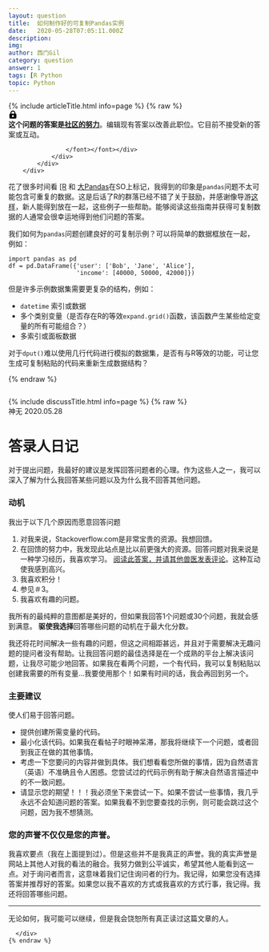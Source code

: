 ```yaml
---
layout: question
title:  如何制作好的可复制Pandas实例
date:   2020-05-28T07:05:11.000Z
description:                                                                         ...
img: 
author: 西门Gil
category: question
answer: 1
tags: [R Python
topic: Python
---
```

<div class="article-root">
  <div class="article">
    {% include articleTitle.html info=page %}
    {% raw %}
    <div class="article-content"><div>
            <aside class="s-notice s-notice__info js-post-notice mb16" role="status">
        <div class="grid fd-column fw-nowrap">
            <div class="grid fw-nowrap">
                    <div class="grid--cell mr8">
                        <svg aria-hidden="true" class="svg-icon iconLock" width="18" height="18" viewBox="0 0 18 18"><path d="M16 9a2 2 0 00-2-2V6A5 5 0 004 6v1a2 2 0 00-2 2v6c0 1.1.9 2 2 2h10a2 2 0 002-2V9zm-7 5a2 2 0 110-4 2 2 0 010 4zm3.1-7H5.9V6a3.1 3.1 0 016.2 0v1z"></path></svg>
                    </div>
                <div class="grid--cell fl1 lh-lg">
                    <div class="grid--cell fl1 lh-lg">
                        <b><font style="vertical-align: inherit;"><font style="vertical-align: inherit;">这个问题的答案是</font></font><a href="/help/privileges/edit-community-wiki"><font style="vertical-align: inherit;"><font style="vertical-align: inherit;">社区的努力</font></font></a></b><font style="vertical-align: inherit;"><font style="vertical-align: inherit;">。</font><font style="vertical-align: inherit;">编辑现有答案以改善此职位。</font><font style="vertical-align: inherit;">它目前不接受新的答案或互动。
                        
                    </font></font></div>
                </div>
            </div>
        </div>
</aside>
    </div>

<p><font style="vertical-align: inherit;"><font style="vertical-align: inherit;">花了很多时间看 </font></font><a href="/questions/tagged/r" class="post-tag" title="显示标记为“ r”的问题" rel="tag"><font style="vertical-align: inherit;"><font style="vertical-align: inherit;">[R</font></font></a><font style="vertical-align: inherit;"><font style="vertical-align: inherit;"> 和 </font></font><a href="/questions/tagged/pandas" class="post-tag" title="显示标记为“ pandas”的问题" rel="tag"><font style="vertical-align: inherit;"><font style="vertical-align: inherit;">大Pandas</font></font></a><font style="vertical-align: inherit;"><font style="vertical-align: inherit;">在SO上标记，我得到的印象是</font></font><code>pandas</code><font style="vertical-align: inherit;"><font style="vertical-align: inherit;">问题不太可能包含可重复的数据。</font><font style="vertical-align: inherit;">这是后话了R的群落已经不错了关于鼓励，并感谢像导游</font></font><a href="https://stackoverflow.com/questions/5963269/how-to-make-a-great-r-reproducible-example"><font style="vertical-align: inherit;"><font style="vertical-align: inherit;">这样</font></font></a><font style="vertical-align: inherit;"><font style="vertical-align: inherit;">，新人能得到放在一起，这些例子一些帮助。</font><font style="vertical-align: inherit;">能够阅读这些指南并获得可复制数据的人通常会很幸运地得到他们问题的答案。</font></font></p>

<p><font style="vertical-align: inherit;"><font style="vertical-align: inherit;">我们如何为</font></font><code>pandas</code><font style="vertical-align: inherit;"><font style="vertical-align: inherit;">问题</font><font style="vertical-align: inherit;">创建良好的可复制示例</font><font style="vertical-align: inherit;">？</font><font style="vertical-align: inherit;">可以将简单的数据框放在一起，例如：</font></font></p>

<pre class="lang-py prettyprint prettyprinted" style=""><code><span class="kwd">import</span><span class="pln"> pandas </span><span class="kwd">as</span><span class="pln"> pd
df </span><span class="pun">=</span><span class="pln"> pd</span><span class="pun">.</span><span class="typ">DataFrame</span><span class="pun">({</span><span class="str">'user'</span><span class="pun">:</span><span class="pln"> </span><span class="pun">[</span><span class="str">'Bob'</span><span class="pun">,</span><span class="pln"> </span><span class="str">'Jane'</span><span class="pun">,</span><span class="pln"> </span><span class="str">'Alice'</span><span class="pun">],</span><span class="pln"> 
                   </span><span class="str">'income'</span><span class="pun">:</span><span class="pln"> </span><span class="pun">[</span><span class="lit">40000</span><span class="pun">,</span><span class="pln"> </span><span class="lit">50000</span><span class="pun">,</span><span class="pln"> </span><span class="lit">42000</span><span class="pun">]})</span></code></pre>

<p><font style="vertical-align: inherit;"><font style="vertical-align: inherit;">但是许多示例数据集需要更复杂的结构，例如：</font></font></p>

<ul>
<li><code>datetime</code><font style="vertical-align: inherit;"><font style="vertical-align: inherit;"> 索引或数据</font></font></li>
<li><font style="vertical-align: inherit;"><font style="vertical-align: inherit;">多个类别变量（是否存在R的等效</font></font><code>expand.grid()</code><font style="vertical-align: inherit;"><font style="vertical-align: inherit;">函数，该函数产生某些给定变量的所有可能组合？）</font></font></li>
<li><font style="vertical-align: inherit;"><font style="vertical-align: inherit;">多索引或面板数据</font></font></li>
</ul>

<p><font style="vertical-align: inherit;"><font style="vertical-align: inherit;">对于</font></font><code>dput()</code><font style="vertical-align: inherit;"><font style="vertical-align: inherit;">难以使用</font><font style="vertical-align: inherit;">几行代码进行模拟的数据集，是否有与R等效的功能</font><font style="vertical-align: inherit;">，可让您生成可复制粘贴的代码来重新生成数据结构？</font></font></p></div>
    {% endraw %}
  </div>
  <p style="height: 0;width:0;overflow: hidden;"> 第4215篇《如何制作好的可复制Pandas实例》来自Winter(https://github.com/aiyld/aiyld.github.io)的站点</p>
  <div class="discuss-wrapper">
    {% include discussTitle.html info=page %}
    {% raw %}
    <div class="discuss-item">
        <div class="discuss-parent">
          <div class="discuss-meta">
            <span class="discuss-user">神无</span>
            <span class="discuss-time">2020.05.28</span>
          </div>
          <div class="discuss-comment"><h1><font style="vertical-align: inherit;"><font style="vertical-align: inherit;">答录人日记</font></font></h1>

<p><font style="vertical-align: inherit;"><font style="vertical-align: inherit;">对于提出问题，我最好的建议是发挥回答问题者的心理。</font><font style="vertical-align: inherit;">作为这些人之一，我可以深入了解为什么我回答某些问题以及为什么我不回答其他问题。</font></font></p>

<h3><font style="vertical-align: inherit;"><font style="vertical-align: inherit;">动机</font></font></h3>

<p><font style="vertical-align: inherit;"><font style="vertical-align: inherit;">我出于以下几个原因而愿意回答问题</font></font></p>

<ol>
<li><font style="vertical-align: inherit;"><font style="vertical-align: inherit;">对我来说，Stackoverflow.com是非常宝贵的资源。</font><font style="vertical-align: inherit;">我想回馈。</font></font></li>
<li><font style="vertical-align: inherit;"><font style="vertical-align: inherit;">在回馈的努力中，我发现此站点是比以前更强大的资源。</font><font style="vertical-align: inherit;">回答问题对我来说是一种学习经历，我喜欢学习。  </font></font><a href="https://stackoverflow.com/a/38444638/2336654"><font style="vertical-align: inherit;"><font style="vertical-align: inherit;">阅读此答案，并请其他兽医发表评论</font></font></a><font style="vertical-align: inherit;"><font style="vertical-align: inherit;">。</font><font style="vertical-align: inherit;">这种互动使我感到高兴。</font></font></li>
<li><font style="vertical-align: inherit;"><font style="vertical-align: inherit;">我喜欢积分！</font></font></li>
<li><font style="vertical-align: inherit;"><font style="vertical-align: inherit;">参见＃3。</font></font></li>
<li><font style="vertical-align: inherit;"><font style="vertical-align: inherit;">我喜欢有趣的问题。</font></font></li>
</ol>

<p><font style="vertical-align: inherit;"><font style="vertical-align: inherit;">我所有的最纯粹的意图都是美好的，但如果我回答1个问题或30个问题，我就会感到满意。   </font></font><strong><font style="vertical-align: inherit;"><font style="vertical-align: inherit;">驱使我选择</font></font></strong><font style="vertical-align: inherit;"><font style="vertical-align: inherit;">回答哪些问题的动机在于最大化分数。</font></font></p>

<p><font style="vertical-align: inherit;"><font style="vertical-align: inherit;">我还将花时间解决一些有趣的问题，但这之间相距甚远，并且对于需要解决无趣问题的提问者没有帮助。</font><font style="vertical-align: inherit;">让我回答问题的最佳选择是在一个成熟的平台上解决该问题，让我尽可能少地回答。</font><font style="vertical-align: inherit;">如果我在看两个问题，一个有代码，我可以复制粘贴以创建我需要的所有变量...我要使用那个！</font><font style="vertical-align: inherit;">如果有时间的话，我会再回到另一个。</font></font></p>

<h3><font style="vertical-align: inherit;"><font style="vertical-align: inherit;">主要建议</font></font></h3>

<p><font style="vertical-align: inherit;"><font style="vertical-align: inherit;">使人们易于回答问题。</font></font></p>

<ul>
<li><font style="vertical-align: inherit;"><font style="vertical-align: inherit;">提供创建所需变量的代码。</font></font></li>
<li><font style="vertical-align: inherit;"><font style="vertical-align: inherit;">最小化该代码。</font><font style="vertical-align: inherit;">如果我在看帖子时眼神呆滞，那我将继续下一个问题，或者回到我正在做的其他事情。</font></font></li>
<li><font style="vertical-align: inherit;"><font style="vertical-align: inherit;">考虑一下您要问的内容并做到具体。</font><font style="vertical-align: inherit;">我们想看看您所做的事情，因为自然语言（英语）不准确且令人困惑。</font><font style="vertical-align: inherit;">您尝试过的代码示例有助于解决自然语言描述中的不一致问题。</font></font></li>
<li><font style="vertical-align: inherit;"><font style="vertical-align: inherit;">请显示您的期望！！！</font><font style="vertical-align: inherit;">我必须坐下来尝试一下。</font><font style="vertical-align: inherit;">如果不尝试一些事情，我几乎永远不会知道问题的答案。</font><font style="vertical-align: inherit;">如果我看不到您要查找的示例，则可能会跳过这个问题，因为我不想猜测。</font></font></li>
</ul>

<h3><font style="vertical-align: inherit;"><font style="vertical-align: inherit;">您的声誉不仅仅是您的声誉。</font></font></h3>

<p><font style="vertical-align: inherit;"><font style="vertical-align: inherit;">我喜欢要点（我在上面提到过）。</font><font style="vertical-align: inherit;">但是这些并不是我真正的声誉。</font><font style="vertical-align: inherit;">我的真实声誉是网站上其他人对我的看法的融合。</font><font style="vertical-align: inherit;">我努力做到公平诚实，希望其他人能看到这一点。</font><font style="vertical-align: inherit;">对于询问者而言，这意味着我们记住询问者的行为。</font><font style="vertical-align: inherit;">我记得，如果您没有选择答案并推荐好的答案。</font><font style="vertical-align: inherit;">如果您以我不喜欢的方式或我喜欢的方式行事，我记得。</font><font style="vertical-align: inherit;">我还将回答哪些问题。</font></font></p>

<hr>

<p><font style="vertical-align: inherit;"><font style="vertical-align: inherit;">无论如何，我可能可以继续，但是我会饶恕所有真正读过这篇文章的人。</font></font></p></div>
        </div>
        
      </div>
    {% endraw %}
  </div>
<div>
